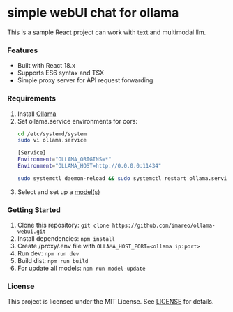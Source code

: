 # **simple webUI chat for ollama**


This is a sample React project can work with text and multimodal llm.


### Features

* Built with React 18.x
* Supports ES6 syntax and TSX
* Simple proxy server for API request forwarding

### Requirements

1. Install [Ollama](https://ollama.com/download)
2. Set ollama.service environments for cors:
   ```bash
   cd /etc/systemd/system
   sudo vi ollama.service
   
   [Service]  
   Environment="OLLAMA_ORIGINS=*"
   Environment="OLLAMA_HOST=http://0.0.0.0:11434"
   
   sudo systemctl daemon-reload && sudo systemctl restart ollama.service
   ```
3. Select and set up a [model(s)](https://ollama.com/library)

### Getting Started

1. Clone this repository: `git clone https://github.com/imareo/ollama-webui.git`
2. Install dependencies: `npm install`
3. Create /proxy/.env file with `OLLAMA_HOST_PORT=<ollama ip:port>`
4. Run dev: `npm run dev`
5. Build dist: `npm run build`
6. For update all models: `npm run model-update`


### License

This project is licensed under the MIT License. See [LICENSE](https://github.com/imareo/ollama-ui/blob/master/LICENSE) for details.
